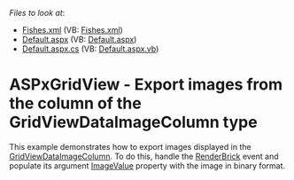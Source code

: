 <!-- default file list -->
*Files to look at*:

* [Fishes.xml](./CS/WebSite/App_Data/Fishes.xml) (VB: [Fishes.xml](./VB/WebSite/App_Data/Fishes.xml))
* [Default.aspx](./CS/WebSite/Default.aspx) (VB: [Default.aspx](./VB/WebSite/Default.aspx))
* [Default.aspx.cs](./CS/WebSite/Default.aspx.cs) (VB: [Default.aspx.vb](./VB/WebSite/Default.aspx.vb))
<!-- default file list end -->
# ASPxGridView - Export images from the column of the GridViewDataImageColumn type


<p>This example demonstrates how to export images displayed in the <a href="http://help.devexpress.com/#AspNet/clsDevExpressWebASPxGridViewGridViewDataImageColumntopic"><u>GridViewDataImageColumn</u></a>. To do this, handle the <a href="http://help.devexpress.com/#AspNet/DevExpressWebASPxGridViewExportASPxGridViewExporter_RenderBricktopic"><u>RenderBrick</u></a> event and populate its argument <a href="http://help.devexpress.com/#AspNet/DevExpressWebASPxGridViewExportASPxGridViewExportRenderingEventArgs_ImageValuetopic"><u>ImageValue</u></a> property with the image in binary format.</p>

<br/>


